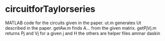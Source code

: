 # circuitforTaylorseries
MATLAB code for the circuits given in the paper.
ut.m generates Ut described in the paper.
getAw.m finds A... from the given matrix.
getPjVj.m returns Pj and Vj for a given j and H
the others are helper files
ammar daskin

